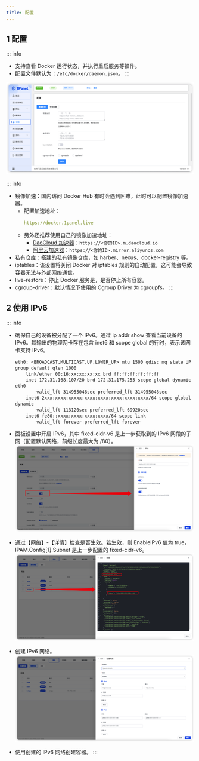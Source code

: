 ```yaml
---
title: 配置
---
```

## 1 配置

::: info
- 支持查看 Docker 运行状态，并执行重启服务等操作。
- 配置文件默认为：`/etc/docker/daemon.json`。
:::

![img.png](../../img/containers/setting.png)

::: info
- 镜像加速：国内访问 Docker Hub 有时会遇到困难，此时可以配置镜像加速器。
    - 配置加速地址：
        ```yaml
        https://docker.1panel.live
        ```
    - 另外还推荐使用自己的镜像加速地址：
        - [DaoCloud 加速器](https://www.daocloud.io/mirror#accelerator-doc)：`https://<你的ID>.m.daocloud.io`
        - [阿里云加速器](https://cr.console.aliyun.com/#/accelerator)：`https://<你的ID>.mirror.aliyuncs.com`
- 私有仓库：搭建的私有镜像仓库，如 harber、nexus、docker-registry 等。
- iptables：该设置将关闭 Docker 对 iptables 规则的自动配置，这可能会导致容器无法与外部网络通信。
- live-restore：停止 Docker 服务是，是否停止所有容器。
- cgroup-driver：默认情况下使用的 Cgroup Driver 为 cgroupfs。
:::

## 2 使用 IPv6

::: info
- 确保自己的设备被分配了一个 IPv6。通过 ip addr show 查看当前设备的 IPv6。其输出的物理网卡存在包含 inet6 和 scope global 的行时，表示该网卡支持 IPv6。
    ```properties
    eth0: <BROADCAST,MULTICAST,UP,LOWER_UP> mtu 1500 qdisc mq state UP group default qlen 1000
        link/ether 00:16:xx:xx:xx:xx brd ff:ff:ff:ff:ff:ff
        inet 172.31.168.107/20 brd 172.31.175.255 scope global dynamic eth0
            valid_lft 314955046sec preferred_lft 314955046sec
        inet6 2xxx:xxxx:xxxxx:xxxx:xxxx:xxxx:xxxx:xxxx/64 scope global dynamic 
            valid_lft 113120sec preferred_lft 69920sec
        inet6 fe80::xxxx:xxxx:xxxx:xxxx/64 scope link 
            valid_lft forever preferred_lft forever
    ```

- 面板设置中开启 IPv6，其中 fixed-cidr-v6 是上一步获取到的 IPv6 网段的子网（配置默认网络，前缀长度最大为 /80）。
    ![img.png](../../img/containers/ipv6-01.png)

- 通过【网络】-【详情】检查是否生效。若生效，则 EnableIPv6 值为 true，IPAM.Config[1].Subnet 是上一步配置的 fixed-cidr-v6。
    ![img.png](../../img/containers/ipv6-02.png)

- 创建 IPv6 网络。
    ![img.png](../../img/containers/ipv6-03.png)

- 使用创建的 IPv6 网络创建容器。
:::